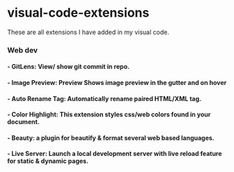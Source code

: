 # visual-code-extensions
These are all extensions I have added in my visual code.


### Web dev

#### - GitLens: View/ show git commit in repo.
#### - Image Preview: Preview Shows image preview in the gutter and on hover
#### - Auto Rename Tag: Automatically rename paired HTML/XML tag.
#### - Color Highlight: This extension styles css/web colors found in your document.
#### - Beauty: a plugin for beautify & format several web based languages.
#### - Live Server: Launch a local development server with live reload feature for static & dynamic pages.

